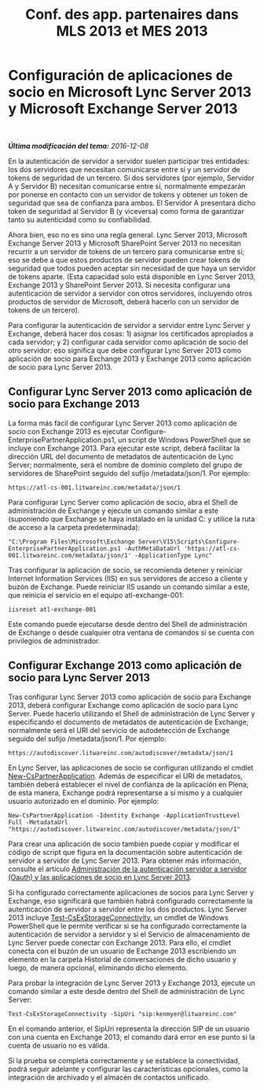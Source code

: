 ﻿---
title: "Conf. des app. partenaires dans MLS 2013 et MES 2013"
TOCTitle: "Conf. des app. partenaires dans MLS 2013 et MES 2013"
ms:assetid: 9c3a3054-6201-433f-b128-4c49d3341370
ms:mtpsurl: https://technet.microsoft.com/es-es/library/JJ688151(v=OCS.15)
ms:contentKeyID: 49889401
ms.date: 01/07/2017
mtps_version: v=OCS.15
ms.translationtype: HT
---

# Configuración de aplicaciones de socio en Microsoft Lync Server 2013 y Microsoft Exchange Server 2013

 

_**Última modificación del tema:** 2016-12-08_

En la autenticación de servidor a servidor suelen participar tres entidades: los dos servidores que necesitan comunicarse entre sí y un servidor de tokens de seguridad de un tercero. Si dos servidores (por ejemplo, Servidor A y Servidor B) necesitan comunicarse entre sí, normalmente empezarán por ponerse en contacto con un servidor de tokens y obtener un token de seguridad que sea de confianza para ambos. El Servidor A presentará dicho token de seguridad al Servidor B (y viceversa) como forma de garantizar tanto su autenticidad como su confiabilidad.

Ahora bien, eso no es sino una regla general. Lync Server 2013, Microsoft Exchange Server 2013 y Microsoft SharePoint Server 2013 no necesitan recurrir a un servidor de tokens de un tercero para comunicarse entre sí; eso se debe a que estos productos de servidor pueden crear tokens de seguridad que todos pueden aceptar sin necesidad de que haya un servidor de tokens aparte. (Esta capacidad solo está disponible en Lync Server 2013, Exchange 2013 y SharePoint Server 2013. Si necesita configurar una autenticación de servidor a servidor con otros servidores, incluyendo otros productos de servidor de Microsoft, deberá hacerlo con un servidor de tokens de un tercero).

Para configurar la autenticación de servidor a servidor entre Lync Server y Exchange, deberá hacer dos cosas: 1) asignar los certificados apropiados a cada servidor; y 2) configurar cada servidor como aplicación de socio del otro servidor: eso significa que debe configurar Lync Server 2013 como aplicación de socio para Exchange 2013 y Exchange 2013 como aplicación de socio para Lync Server 2013.

## Configurar Lync Server 2013 como aplicación de socio para Exchange 2013

La forma más fácil de configurar Lync Server 2013 como aplicación de socio con Exchange 2013 es ejecutar Configure-EnterprisePartnerApplication.ps1, un script de Windows PowerShell que se incluye con Exchange 2013. Para ejecutar este script, deberá facilitar la dirección URL del documento de metadatos de autenticación de Lync Server; normalmente, será el nombre de dominio completo del grupo de servidores de SharePoint seguido del sufijo /metadata/json/1. Por ejemplo:

    https://atl-cs-001.litwareinc.com/metadata/json/1

Para configurar Lync Server como aplicación de socio, abra el Shell de administración de Exchange y ejecute un comando similar a este (suponiendo que Exchange se haya instalado en la unidad C: y utilice la ruta de acceso a la carpeta predeterminada):

    "C:\Program Files\Microsoft\Exchange Server\V15\Scripts\Configure-EnterprisePartnerApplication.ps1 -AuthMetaDataUrl 'https://atl-cs-001.litwareinc.com/metadata/json/1' -ApplicationType Lync"

Tras configurar la aplicación de socio, se recomienda detener y reiniciar Internet Information Services (IIS) en sus servidores de acceso a cliente y buzón de Exchange. Puede reiniciar IIS usando un comando similar a este, que reinicia el servicio en el equipo atl-exchange-001:

    iisreset atl-exchange-001

Este comando puede ejecutarse desde dentro del Shell de administración de Exchange o desde cualquier otra ventana de comandos si se cuenta con privilegios de administrador.

## Configurar Exchange 2013 como aplicación de socio para Lync Server 2013

Tras configurar Lync Server 2013 como aplicación de socio para Exchange 2013, deberá configurar Exchange como aplicación de socio para Lync Server. Puede hacerlo utilizando el Shell de administración de Lync Server y especificando el documento de metadatos de autenticación de Exchange; normalmente será el URI del servicio de autodetección de Exchange seguido del sufijo /metadata/json/1. Por ejemplo:

    https://autodiscover.litwareinc.com/autodiscover/metadata/json/1

En Lync Server, las aplicaciones de socio se configuran utilizando el cmdlet [New-CsPartnerApplication](https://docs.microsoft.com/en-us/powershell/module/skype/New-CsPartnerApplication). Además de especificar el URI de metadatos, también deberá establecer el nivel de confianza de la aplicación en Plena; de esta manera, Exchange podrá representarse a sí mismo y a cualquier usuario autorizado en el dominio. Por ejemplo:

    New-CsPartnerApplication -Identity Exchange -ApplicationTrustLevel Full -MetadataUrl "https://autodiscover.litwareinc.com/autodiscover/metadata/json/1"

Para crear una aplicación de socio también puede copiar y modificar el código de script que figura en la documentación sobre autenticación de servidor a servidor de Lync Server 2013. Para obtener más información, consulte el artículo [Administración de la autenticación servidor a servidor (Oauth) y las aplicaciones de socio en Lync Server 2013](lync-server-2013-managing-server-to-server-authentication-oauth-and-partner-applications.md).

Si ha configurado correctamente aplicaciones de socios para Lync Server y Exchange, eso significará que también habrá configurado correctamente la autenticación de servidor a servidor entre los dos productos. Lync Server 2013 incluye [Test-CsExStorageConnectivity](https://docs.microsoft.com/en-us/powershell/module/skype/Test-CsExStorageConnectivity), un cmdlet de Windows PowerShell que le permite verificar si se ha configurado correctamente la autenticación de servidor a servidor y si el Servicio de almacenamiento de Lync Server puede conectar con Exchange 2013. Para ello, el cmdlet conecta con el buzón de un usuario de Exchange 2013 escribiendo un elemento en la carpeta Historial de conversaciones de dicho usuario y luego, de manera opcional, eliminando dicho elemento.

Para probar la integración de Lync Server 2013 y Exchange 2013, ejecute un comando similar a este desde dentro del Shell de administración de Lync Server:

    Test-CsExStorageConnectivity -SipUri "sip:kenmyer@litwareinc.com"

En el comando anterior, el SipUri representa la dirección SIP de un usuario con una cuenta en Exchange 2013; el comando dará error en ese punto si la cuenta de usuario no es válida.

Si la prueba se completa correctamente y se establece la conectividad, podrá seguir adelante y configurar las características opcionales, como la integración de archivado y el almacén de contactos unificado.

